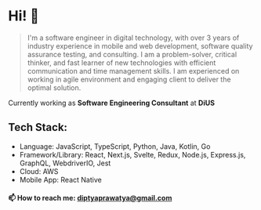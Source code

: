 # Hi! 👋

<!--
**diptya-prawatya/diptya-prawatya** is a ✨ _special_ ✨ repository because its `README.md` (this file) appears on your GitHub profile.

Here are some ideas to get you started:

- 🔭 I’m currently working on ...
- 🌱 I’m currently learning ...
- 👯 I’m looking to collaborate on ...
- 🤔 I’m looking for help with ...
- 💬 Ask me about ...
- 📫 How to reach me: ...
- 😄 Pronouns: ...
- ⚡ Fun fact: ...
-->

> I'm a software engineer in digital technology, with over 3 years of industry experience in mobile and web development, software quality assurance testing, and consulting. I am a problem-solver, critical thinker, and fast learner of new technologies with efficient communication and time management skills. I am experienced on working in agile environment and engaging client to deliver the optimal solution.

Currently working as **Software Engineering Consultant** at **DiUS**

## Tech Stack:
- Language: JavaScript, TypeScript, Python, Java, Kotlin, Go
- Framework/Library: React, Next.js, Svelte, Redux, Node.js, Express.js, GraphQL, WebdriverIO, Jest
- Cloud: AWS
- Mobile App: React Native

#### 📫 How to reach me: diptyaprawatya@gmail.com
